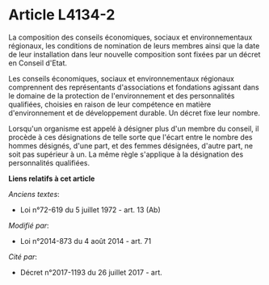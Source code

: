 # Article L4134-2

La composition des conseils économiques, sociaux et environnementaux régionaux, les conditions de nomination de leurs membres
ainsi que la date de leur installation dans leur nouvelle composition sont fixées par un décret en Conseil d'Etat. 

Les conseils économiques, sociaux et environnementaux régionaux comprennent des représentants d'associations et fondations
agissant dans le domaine de la protection de l'environnement et des personnalités qualifiées, choisies en raison de leur
compétence en matière d'environnement et de développement durable. Un décret fixe leur nombre.

Lorsqu'un organisme est appelé à désigner plus d'un membre du conseil, il procède à ces désignations de telle sorte que
l'écart entre le nombre des hommes désignés, d'une part, et des femmes désignées, d'autre part, ne soit pas supérieur à un.
La même règle s'applique à la désignation des personnalités qualifiées.

**Liens relatifs à cet article**

_Anciens textes_:

  - Loi n°72-619 du 5 juillet 1972 - art. 13 (Ab)

_Modifié par_:

  - Loi n°2014-873 du 4 août 2014 - art. 71

_Cité par_:

  - Décret n°2017-1193 du 26 juillet 2017 - art.
